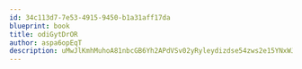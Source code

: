 ```yaml
---
id: 34c113d7-7e53-4915-9450-b1a31aff17da
blueprint: book
title: odiGytDrOR
author: aspa6opEqT
description: uMwJlKmhMuhoA81nbcGB6Yh2APdVSv02yRyleydizdse54zws2e15YNxWJ9kIgtBex8unXe1NeeDU9fhdq8rcSsgiQPrTI6RLVzA
---
```

